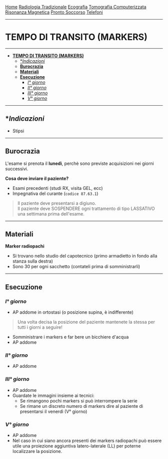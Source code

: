 <div class="topnav">
  <a href="https://sl-rad.github.io/SL-Rad-Vademecum">Home</a>
  <a href="https://sl-rad.github.io/SL-Rad-Vademecum/radiologia_tradizionale.html">Radiologia Tradizionale</a>
  <a href="https://sl-rad.github.io/SL-Rad-Vademecum/ecografia.html">Ecografia</a>
  <a href="https://sl-rad.github.io/SL-Rad-Vademecum/tomografia_computerizzata.html">Tomografia Computerizzata</a>
  <a href="https://sl-rad.github.io/SL-Rad-Vademecum/risonanza_magnetica.html">Risonanza Magnetica</a>
  <a href="https://sl-rad.github.io/SL-Rad-Vademecum/pronto_soccorso.html">Pronto Soccorso</a>
  <a href="https://sl-rad.github.io/SL-Rad-Vademecum/contatti.html">Telefoni</a>
</div>

- - -

# **TEMPO DI TRANSITO (MARKERS)**

- - -

- [**TEMPO DI TRANSITO (MARKERS)**](#tempo-di-transito-markers)
  - [**Indicazioni*](#indicazioni)
  - [**Burocrazia**](#burocrazia)
  - [**Materiali**](#materiali)
  - [**Esecuzione**](#esecuzione)
    - [*I° giorno*](#i-giorno)
    - [*II° giorno*](#ii-giorno)
    - [*III° giorno*](#iii-giorno)
    - [*V° giorno*](#v-giorno)

- - -

## **Indicazioni*
- Stipsi

---

## **Burocrazia**

L'esame si prenota il **lunedì**, perchè sono previste acquisizioni nei giorni successivi.

**Cosa deve inviare il paziente?**

- Esami precedenti (studi RX, visita GEL, ecc)
- Impegnativa del curante (`codice 87.63.1`)

> Il paziente deve presentarsi a digiuno.  
> Il paziente deve SOSPENDERE ogni trattamento di tipo LASSATIVO una settimana prima dell'esame.

---

## **Materiali**

**Marker radiopachi**

- Si trovano nello studio del capotecnico (primo armadietto in fondo alla stanza sulla destra)
- Sono 30 per ogni sacchetto (contateli prima di somministrarli)

- - -

## **Esecuzione**

### *I° giorno*

- AP addome in ortostasi (o posizione supina, è indifferente)

> Una volta decisa la posizione del paziente mantenete la stessa per tutti i giorni a seguire!

- Somministrare i markers e far bere un bicchiere d'acqua
- AP addome

### *II° giorno*

- AP addome

### *III° giorno*

- AP addome
- Guardate le immagini insieme ai tecnici:
  - Se rimangono pochi markers si può interrompere la serie
  - Se rimane un discreto numero di markers dire al paziente di presentarsi il venerdì (V° giorno)

### *V° giorno*

- AP addome
- Nel caso in cui siano ancora presenti dei markers radiopachi può essere utile una proiezione aggiuntiva latero-laterale (LL) per poterne localizzare la posizione.